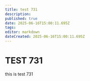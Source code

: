 ```yaml
---
title: test 731
description: 
published: true
date: 2025-06-16T15:00:11.695Z
tags: 
editor: markdown
dateCreated: 2025-06-16T15:00:11.695Z
---
```


# TEST 731
this is test 731
